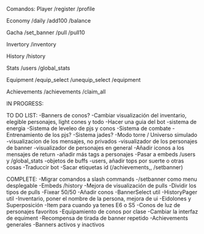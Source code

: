 Comandos:
Player
/register
/profile

Economy
/daily
/add100
/balance

Gacha
/set_banner
/pull 
/pull10

Invertory
/inventory

History
/history

Stats
/users 
/global_stats

Equipment
/equip_select
/unequip_select
/equipment

Achievements
/achievements
/claim_all


IN PROGRESS:


TO DO LIST:
-Banners de conos?
-Cambiar visualización del inventario, elegible personajes, light cones y todo
-Hacer una guia del bot
-sistema de energia
-Sistema de leveleo de pjs y conos
-Sistema de combate
-Entrenamiento de los pjs?
-Sistema jades?
-Modo torre / Universo simulado
-visualizacion de los mensajes, no privados
-visualizador de los personajes de banner
-visualizador de personajes en general
-Añadir iconos a los mensajes de return
-añadir más tags a personajes
-Pasar a embeds /users y /global_stats
-objetos de buffs
-users, añadir tops por suerte o otras cosas
-Traduccir bot
-Sacar etiquetas id (/achievements,, /setbanner)

COMPLETE:
-Migrar comandos a slash commands
-/setbanner como menu desplegable
-Embeds /history
-Mejora de visualización de pulls
-Dividir los tipos de pulls
-Fixear 50/50
-Añadir conos
-BannerSelect util
-HistoryPager util
-Inventario, poner el nombre de la persona, mejora de ui
-Eidolones y Superposición
-Item para cuando ya tenes E6 o S5
-Conos de luz de personajes favoritos
-Equipamiento de conos por clase
-Cambiar la interfaz de equiment
-Recompensa de tirada de banner repetido
-Achievements generales
-Banners activos y inactivos